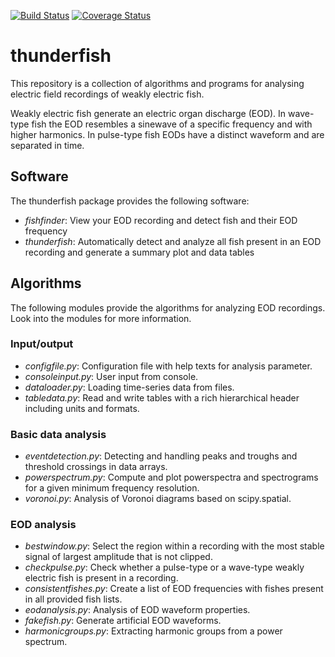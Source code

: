 [![Build Status](https://travis-ci.org/bendalab/thunderfish.svg?branch=master)](https://travis-ci.org/bendalab/thunderfish)
[![Coverage Status](https://coveralls.io/repos/github/bendalab/thunderfish/badge.svg?branch=master)](https://coveralls.io/github/bendalab/thunderfish?branch=master)

# thunderfish

This repository is a collection of algorithms and programs for
analysing electric field recordings of weakly electric fish.

Weakly electric fish generate an electric organ discharge (EOD).  In
wave-type fish the EOD resembles a sinewave of a specific frequency
and with higher harmonics. In pulse-type fish EODs have a distinct
waveform and are separated in time.


## Software

The thunderfish package provides the following software:

- *fishfinder*: View your EOD recording and detect fish and their EOD frequency
- *thunderfish*: Automatically detect and analyze all fish present in an EOD recording and generate a summary plot and data tables


## Algorithms

The following modules provide the algorithms for analyzing EOD recordings.
Look into the modules for more information.

### Input/output

- *configfile.py*: Configuration file with help texts for analysis parameter.
- *consoleinput.py*: User input from console.
- *dataloader.py*: Loading time-series data from files.
- *tabledata.py*: Read and write tables with a rich hierarchical header including units and formats.

### Basic data analysis

- *eventdetection.py*: Detecting and handling peaks and troughs and threshold crossings in data arrays.
- *powerspectrum.py*: Compute and plot powerspectra and spectrograms for a given minimum frequency resolution.
- *voronoi.py*: Analysis of Voronoi diagrams based on scipy.spatial.

### EOD analysis

- *bestwindow.py*: Select the region within a recording with the most stable signal of largest amplitude that is not clipped.
- *checkpulse.py*: Check whether a pulse-type or a wave-type weakly electric fish is present in a recording.
- *consistentfishes.py*: Create a list of EOD frequencies with fishes present in all provided fish lists.
- *eodanalysis.py*: Analysis of EOD waveform properties.
- *fakefish.py*: Generate artificial EOD waveforms.
- *harmonicgroups.py*: Extracting harmonic groups from a power spectrum.

